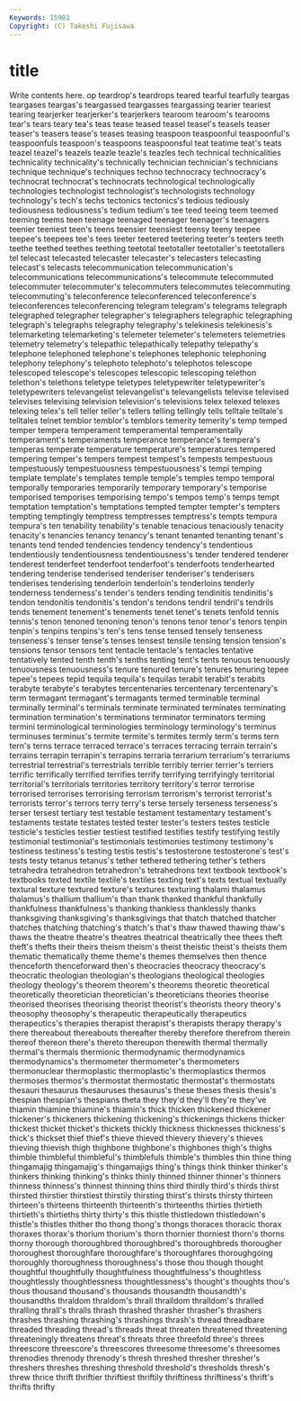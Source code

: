 ```yaml
---
Keywords: 15903 
Copyright: (C) Takeshi Fujisawa
---
```


# title

Write contents here.
op
teardrop's teardrops teared tearful tearfully teargas teargases teargas's teargassed teargasses
teargassing tearier teariest tearing tearjerker tearjerker's tearjerkers tearoom tearoom's tearooms
tear's tears teary tea's teas tease teased teasel teasel's teasels
teaser teaser's teasers tease's teases teasing teaspoon teaspoonful teaspoonful's teaspoonfuls
teaspoon's teaspoons teaspoonsful teat teatime teat's teats teazel teazel's teazels
teazle teazle's teazles tech technical technicalities technicality technicality's technically technician
technician's technicians technique technique's techniques techno technocracy technocracy's technocrat technocrat's
technocrats technological technologically technologies technologist technologist's technologists technology technology's tech's
techs tectonics tectonics's tedious tediously tediousness tediousness's tedium tedium's tee
teed teeing teem teemed teeming teems teen teenage teenaged teenager
teenager's teenagers teenier teeniest teen's teens teensier teensiest teensy teeny
teepee teepee's teepees tee's tees teeter teetered teetering teeter's teeters
teeth teethe teethed teethes teething teetotal teetotaller teetotaller's teetotallers tel
telecast telecasted telecaster telecaster's telecasters telecasting telecast's telecasts telecommunication telecommunication's
telecommunications telecommunications's telecommute telecommuted telecommuter telecommuter's telecommuters telecommutes telecommuting telecommuting's
teleconference teleconferenced teleconference's teleconferences teleconferencing telegram telegram's telegrams telegraph telegraphed
telegrapher telegrapher's telegraphers telegraphic telegraphing telegraph's telegraphs telegraphy telegraphy's telekinesis
telekinesis's telemarketing telemarketing's telemeter telemeter's telemeters telemetries telemetry telemetry's telepathic
telepathically telepathy telepathy's telephone telephoned telephone's telephones telephonic telephoning telephony
telephony's telephoto telephoto's telephotos telescope telescoped telescope's telescopes telescopic telescoping
telethon telethon's telethons teletype teletypes teletypewriter teletypewriter's teletypewriters televangelist televangelist's
televangelists televise televised televises televising television television's televisions telex telexed
telexes telexing telex's tell teller teller's tellers telling tellingly tells
telltale telltale's telltales telnet temblor temblor's temblors temerity temerity's temp
temped temper tempera temperament temperamental temperamentally temperament's temperaments temperance temperance's
tempera's temperas temperate temperature temperature's temperatures tempered tempering temper's tempers
tempest tempest's tempests tempestuous tempestuously tempestuousness tempestuousness's tempi temping template
template's templates temple temple's temples tempo temporal temporally temporaries temporarily
temporary temporary's temporise temporised temporises temporising tempo's tempos temp's temps
tempt temptation temptation's temptations tempted tempter tempter's tempters tempting temptingly
temptress temptresses temptress's tempts tempura tempura's ten tenability tenability's tenable
tenacious tenaciously tenacity tenacity's tenancies tenancy tenancy's tenant tenanted tenanting
tenant's tenants tend tended tendencies tendency tendency's tendentious tendentiously tendentiousness
tendentiousness's tender tendered tenderer tenderest tenderfeet tenderfoot tenderfoot's tenderfoots tenderhearted
tendering tenderise tenderised tenderiser tenderiser's tenderisers tenderises tenderising tenderloin tenderloin's
tenderloins tenderly tenderness tenderness's tender's tenders tending tendinitis tendinitis's tendon
tendonitis tendonitis's tendon's tendons tendril tendril's tendrils tends tenement tenement's
tenements tenet tenet's tenets tenfold tennis tennis's tenon tenoned tenoning
tenon's tenons tenor tenor's tenors tenpin tenpin's tenpins tenpins's ten's
tens tense tensed tensely tenseness tenseness's tenser tense's tenses tensest
tensile tensing tension tension's tensions tensor tensors tent tentacle tentacle's
tentacles tentative tentatively tented tenth tenth's tenths tenting tent's tents
tenuous tenuously tenuousness tenuousness's tenure tenured tenure's tenures tenuring tepee
tepee's tepees tepid tequila tequila's tequilas terabit terabit's terabits terabyte
terabyte's terabytes tercentenaries tercentenary tercentenary's term termagant termagant's termagants termed
terminable terminal terminally terminal's terminals terminate terminated terminates terminating termination
termination's terminations terminator terminators terming termini terminological terminologies terminology terminology's
terminus terminuses terminus's termite termite's termites termly term's terms tern
tern's terns terrace terraced terrace's terraces terracing terrain terrain's terrains
terrapin terrapin's terrapins terraria terrarium terrarium's terrariums terrestrial terrestrial's terrestrials
terrible terribly terrier terrier's terriers terrific terrifically terrified terrifies terrify
terrifying terrifyingly territorial territorial's territorials territories territory territory's terror terrorise
terrorised terrorises terrorising terrorism terrorism's terrorist terrorist's terrorists terror's terrors
terry terry's terse tersely terseness terseness's terser tersest tertiary test
testable testament testamentary testament's testaments testate testates tested tester tester's
testers testes testicle testicle's testicles testier testiest testified testifies testify
testifying testily testimonial testimonial's testimonials testimonies testimony testimony's testiness testiness's
testing testis testis's testosterone testosterone's test's tests testy tetanus tetanus's
tether tethered tethering tether's tethers tetrahedra tetrahedron tetrahedron's tetrahedrons text
textbook textbook's textbooks texted textile textile's textiles texting text's texts
textual textually textural texture textured texture's textures texturing thalami thalamus
thalamus's thallium thallium's than thank thanked thankful thankfully thankfulness thankfulness's
thanking thankless thanklessly thanks thanksgiving thanksgiving's thanksgivings that thatch thatched
thatcher thatches thatching thatching's thatch's that's thaw thawed thawing thaw's
thaws the theatre theatre's theatres theatrical theatrically thee thees theft
theft's thefts their theirs theism theism's theist theistic theist's theists
them thematic thematically theme theme's themes themselves then thence thenceforth
thenceforward then's theocracies theocracy theocracy's theocratic theologian theologian's theologians theological
theologies theology theology's theorem theorem's theorems theoretic theoretical theoretically theoretician
theoretician's theoreticians theories theorise theorised theorises theorising theorist theorist's theorists
theory theory's theosophy theosophy's therapeutic therapeutically therapeutics therapeutics's therapies therapist
therapist's therapists therapy therapy's there thereabout thereabouts thereafter thereby therefore
therefrom therein thereof thereon there's thereto thereupon therewith thermal thermally
thermal's thermals thermionic thermodynamic thermodynamics thermodynamics's thermometer thermometer's thermometers thermonuclear
thermoplastic thermoplastic's thermoplastics thermos thermoses thermos's thermostat thermostatic thermostat's thermostats
thesauri thesaurus thesauruses thesaurus's these theses thesis thesis's thespian thespian's
thespians theta they they'd they'll they're they've thiamin thiamine thiamine's
thiamin's thick thicken thickened thickener thickener's thickeners thickening thickening's thickenings
thickens thicker thickest thicket thicket's thickets thickly thickness thicknesses thickness's
thick's thickset thief thief's thieve thieved thievery thievery's thieves thieving
thievish thigh thighbone thighbone's thighbones thigh's thighs thimble thimbleful thimbleful's
thimblefuls thimble's thimbles thin thine thing thingamajig thingamajig's thingamajigs thing's
things think thinker thinker's thinkers thinking thinking's thinks thinly thinned
thinner thinner's thinners thinness thinness's thinnest thinning thins third thirdly
third's thirds thirst thirsted thirstier thirstiest thirstily thirsting thirst's thirsts
thirsty thirteen thirteen's thirteens thirteenth thirteenth's thirteenths thirties thirtieth thirtieth's
thirtieths thirty thirty's this thistle thistledown thistledown's thistle's thistles thither
tho thong thong's thongs thoraces thoracic thorax thoraxes thorax's thorium
thorium's thorn thornier thorniest thorn's thorns thorny thorough thoroughbred thoroughbred's
thoroughbreds thorougher thoroughest thoroughfare thoroughfare's thoroughfares thoroughgoing thoroughly thoroughness thoroughness's
those thou though thought thoughtful thoughtfully thoughtfulness thoughtfulness's thoughtless thoughtlessly
thoughtlessness thoughtlessness's thought's thoughts thou's thous thousand thousand's thousands thousandth
thousandth's thousandths thraldom thraldom's thrall thralldom thralldom's thralled thralling thrall's
thralls thrash thrashed thrasher thrasher's thrashers thrashes thrashing thrashing's thrashings
thrash's thread threadbare threaded threading thread's threads threat threaten threatened
threatening threateningly threatens threat's threats three threefold three's threes threescore
threescore's threescores threesome threesome's threesomes threnodies threnody threnody's thresh threshed
thresher thresher's threshers threshes threshing threshold threshold's thresholds thresh's threw
thrice thrift thriftier thriftiest thriftily thriftiness thriftiness's thrift's thrifts thrifty
